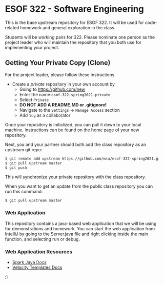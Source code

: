 # ESOF 322 - Software Engineering

This is the base upstream repository for ESOF 322.  It will be used for code-related homework and general
 exploration in the class.

Students will be working pairs for 322.  Please nominate one person as the project leader who
will maintain the repository that you both use for implementing your project.

## Getting Your Private Copy (Clone)

For the project leader, please follow these instructions

- Create a *private* repository in your own account by
    - Going to <https://github.com/new>
    - Enter the name `esof-322-spring2021-private`
    - Select `Private`
    - **DO NOT ADD A README.MD or .gitignore!**
    - Navigate to the `Settings` -> `Manage Access` section
    - Add `1cg` as a collaborator

Once your repository is initialized, you can pull it down to your local machine.  Instructions can
be found on the home page of your new repository.

Next, you and your partner should both add the class repository as an upstream git repo:

```bash
$ git remote add upstream https://github.com/msu/esof-322-spring2021.git
$ git pull upstream master
$ git push
```
This will synchronize your private repository with the class repository.

When you want to get an update from the public class repository you can run this command:

```
$ git pull upstream master
```

### Web Application

This repository contains a java-based web application that we will be using for demonstrations and homework.  You
can start the web application from IntelliJ by going to the Server.java file and right clicking inside the 
main function, and selecting run or debug.

### Web Application Resources

* [Spark Java Docs](http://sparkjava.com/documentation)
* [Velocity Templates Docs](https://velocity.apache.org/engine/2.2/user-guide.html#loops)

:)

